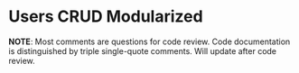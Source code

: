 # Users CRUD Modularized
__NOTE__: Most comments are questions for code review. Code documentation is distinguished by triple single-quote comments. Will update after code review.